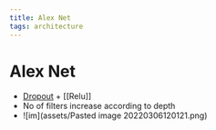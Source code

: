 ```yaml
---
title: Alex Net
tags: architecture
---
```


# Alex Net
- [Dropout](Dropout.md) + [[Relu]]
- No of filters increase according to depth
- ![im](assets/Pasted image 20220306120121.png)


















































